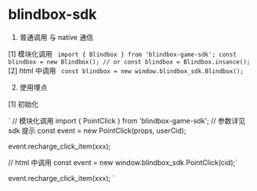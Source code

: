 # blindbox-sdk

1. 普通调用 与 native 通信

[1] 模块化调用
` import { Blindbox } from 'blindbox-game-sdk'; const blindbox = new Blindbox(); // or const blindbox = Blindbox.insance();`
[2] html 中调用
` const blindbox = new window.blindbox_sdk.Blindbox();`

2. 使用埋点

[1] 初始化

`
// 模块化调用
import { PointClick } from 'blindbox-game-sdk';
// 参数详见 sdk 提示
const event = new PointClick(props, userCid);

event.recharge_click_item(xxx);

// html 中调用
const event = new window.blindbox_sdk.PointClick(cid);`

event.recharge_click_item(xxx);
`
